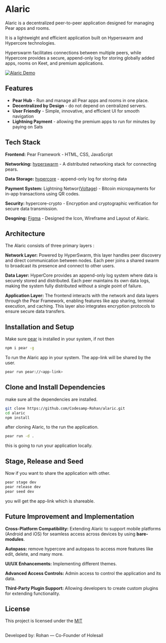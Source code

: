 
# Alaric

Alaric is a decentralized peer-to-peer application designed for managing Pear apps and rooms.

It is a lightweight and efficient application built on Hyperswarm and Hypercore technologies.

Hyperswarm facilitates connections between multiple peers, while Hypercore provides a secure, append-only log for storing globally added apps, rooms on Keet, and premium applications.

<!-- ## Screenshots

![App Screenshot](https://via.placeholder.com/468x300?text=App+Screenshot+Here) -->

[![Alaric Demo](https://img.youtube.com/vi/YOUR_VIDEO_ID/maxresdefault.jpg)](https://youtu.be/ujH9ubN5jyc)


## Features

- **Pear Hub** - Run and manage all Pear apps and rooms in one place.
- **Decentralized by Design** - do not depend on centralized servers.
- **User Friendly** - Simple, innovative, and efficient UI for smooth navigation
- **Lightning Payment** - allowing the premium apps to run for minutes by paying on Sats


## Tech Stack

**Frontend:** Pear Framework - HTML, CSS, JavaScript

**Networking:** [hyperswarm](https://docs.pears.com/building-blocks/hyperswarm) - A distributed networking stack for connecting pears.

**Data Storage:** [hypercore](https://docs.pears.com/building-blocks/hypercore) - append-only log for storing data

**Payment System:** Lightning Networ([Voltage](https://voltage.cloud)) - Bitcoin micropayments for in-app transactions using QR codes.

**Security:** hypercore-crypto - Encryption and cryptographic verification for secure data transmission.

**Desgning:** [Figma](https://www.figma.com/design/2DX8bjRL8jlHbOTyzKkaaJ/Alaric?node-id=29-2&t=AKwMjqiOuJJKrF84-1) - Designed the Icon, Wireframe and Layout of Alaric.



## Architecture

The Alaric consists of three primary layers : 

**Network Layer:** Powered by HyperSwarm, this layer handles peer discovery and direct communication between nodes. Each peer joins a shared swarm to broadcast its presence and connect to other users.

**Data Layer:** HyperCore provides an append-only log system where data is securely stored and distributed. Each peer maintains its own data logs, making the system fully distributed without a single point of failure.

**Application Layer:** The frontend interacts with the network and data layers through the Pear Framework, enabling features like app sharing, terminal execution, and caching. This layer also integrates encryption protocols to ensure secure data transfers.


## Installation and Setup

Make sure [pear](https://docs.pears.com) is installed in your system, if not then

```bash
npm i pear -g
```

To run the Alaric app in your system.
The app-link will be shared by the user.

```bash
pear run pear://<app-link>
```

## Clone and Install Dependencies

make sure all the dependencies are installed.
```bash
git clone https://github.com/Codesamp-Rohan/alaric.git
cd alaric
npm install
```
after cloning Alaric, to the run the application.
```bash
pear run -d .
```
this is going to run your application locally.

## Stage, Release and Seed
Now if you want to share the application with other.
```bash
pear stage dev
pear release dev
pear seed dev
```
you will get the app-link which is shareable.

## Future Improvement and Implementation

**Cross-Platform Compatibility:** Extending Alaric to support mobile platforms (Android and iOS) for seamless access across devices by using **bare-modules**.

**Autopass:** remove hypercore and autopass to access more features like edit, delete, and many more.

**UI/UX Enhancements:** Implementing different themes.

**Advanced Access Controls:** Admin access to control the application and its data.

**Third-Party Plugin Support:** Allowing developers to create custom plugins for extending functionality.
## License

This project is licensed under the [MIT](https://choosealicense.com/licenses/mit/)

## 

Developed by: Rohan — Co-Founder of Holesail